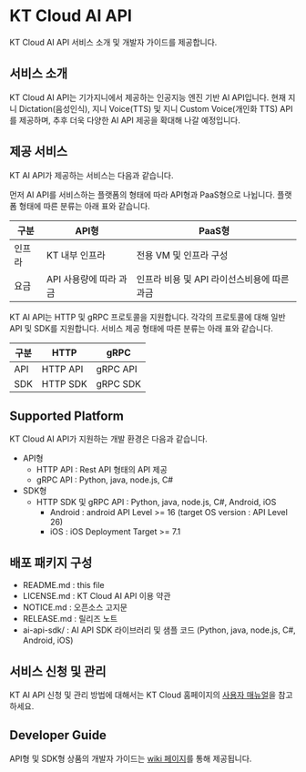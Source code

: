 # KT Cloud AI API

KT Cloud AI API 서비스 소개 및 개발자 가이드를 제공합니다.

## 서비스 소개

KT Cloud AI API는 기가지니에서 제공하는 인공지능 엔진 기반 AI API입니다. 현재 지니 Dictation(음성인식),  지니 Voice(TTS) 및 지니 Custom Voice(개인화 TTS) API를 제공하며, 추후 더욱 다양한 AI API 제공을 확대해 나갈 예정입니다.

## 제공 서비스

KT AI API가 제공하는 서비스는 다음과 같습니다. 

먼저 AI API를 서비스하는 플랫폼의 형태에 따라 API형과 PaaS형으로 나뉩니다. 플랫폼 형태에 따른 분류는 아래 표와 같습니다.

| 구분   | API형                  | PaaS형                                      |
| ------ | ---------------------- | ------------------------------------------- |
| 인프라 | KT 내부 인프라         | 전용 VM 및 인프라 구성                      |
| 요금   | API 사용량에 따라 과금 | 인프라 비용 및 API 라이선스비용에 따른 과금 |



KT AI API는 HTTP 및 gRPC 프로토콜을 지원합니다. 각각의 프로토콜에 대해 일반 API 및 SDK를 지원합니다. 서비스 제공 형태에 따른 분류는 아래 표와 같습니다. 

| 구분 | HTTP     | gRPC     |
| ---- | -------- | -------- |
| API  | HTTP API | gRPC API |
| SDK  | HTTP SDK | gRPC SDK |



## Supported Platform

KT Cloud AI API가 지원하는 개발 환경은 다음과 같습니다.

- API형
  - HTTP API : Rest API 형태의 API 제공	
  - gRPC API : Python, java, node.js, C#
- SDK형
  - HTTP SDK 및 gRPC API : Python, java, node.js, C#, Android, iOS
    - Android : android API Level >= 16 (target OS version : API Level 26)
    - iOS : iOS Deployment Target >= 7.1

## 배포 패키지 구성

- README.md : this file
- LICENSE.md : KT Cloud AI API 이용 약관
- NOTICE.md : 오픈소스 고지문
- RELEASE.md : 릴리즈 노트
- ai-api-sdk/ : AI API SDK 라이브러리 및 샘플 코드 (Python, java, node.js, C#, Android, iOS)

## 서비스 신청 및 관리

KT AI API 신청 및 관리 방법에 대해서는 KT Cloud 홈페이지의 [사용자 매뉴얼](https://cloud.kt.com/portal/user-guide/gigagenie_ai_api-gigagenie-aiapiregisterandmanagement)을 참고하세요.

## Developer Guide

API형 및 SDK형 상품의 개발자 가이드는 [wiki 페이지](https://github.com/gigagenie/cloud-aiapi/wiki)를 통해 제공됩니다.


